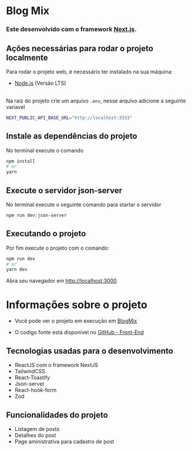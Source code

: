 # Blog Mix

### Este desenvolvido com o framework [Next.js](https://nextjs.org/).

## Ações necessárias para rodar o projeto localmente

Para rodar o projeto web, é necessário ter instalado na sua máquina:

- [Node.js](https://nodejs.org/en/) (Versão LTS)<br/><br/>

Na raiz do projeto crie um arquivo `.env`, nesse arquivo adicione a seguinte variavel

```bash
NEXT_PUBLIC_API_BASE_URL="http://localhost:3333"
```

## Instale as dependências do projeto

No terminal execute o comando

```bash
npm install
# or
yarn
```

## Execute o servidor json-server

No terminal execute o seguinte comando para startar o servidor

```bash
npm run dev:json-server
```

## Executando o projeto

Por fim execute o projeto com o comando:

```bash
npm run dev
# or
yarn dev
```

Abra seu navegador em [http://localhost:3000](http://localhost:3000).

# Informações sobre o projeto

- Você pode ver o projeto em execução em [BlogMix](https://blog-mix.netlify.app/)

- O codigo fonte está disponivel no [GitHub - Front-End](https://github.com/emevieira123/blog-app)

## Tecnologias usadas para o desenvolvimento

- ReactJS com o framework NextJS
- TailwindCSS
- React-Toastify
- Json-server
- React-hook-form
- Zod

## Funcionalidades do projeto

- Listagem de posts
- Detalhes do post
- Page aministrativa para cadastro de post
